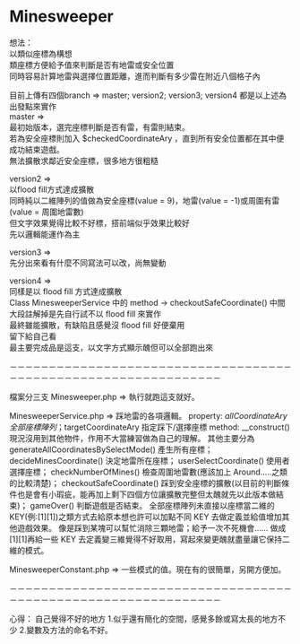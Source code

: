 # Minesweeper
想法：  
以類似座標為構想  
類座標方便給予值來判斷是否有地雷或安全位置  
同時容易計算地雷與選擇位置距離，進而判斷有多少雷在附近八個格子內  

目前上傳有四個branch => master; version2; version3; version4 都是以上述為出發點來實作  
master =>  
最初始版本，選完座標判斷是否有雷，有雷則結束。  
若為安全座標則加入 $checkedCoordinateAry ，直到所有安全位置都在其中便成功結束遊戲。  
無法擴散求鄰近安全座標，很多地方很粗糙  

version2 =>  
以flood fill方式達成擴散  
同時純以二維陣列的值做為安全座標(value = 9)，地雷(value = -1)或周圍有雷(value = 周圍地雷數)  
但文字效果覺得比較不好標，搭前端似乎效果比較好  
先以邏輯能運作為主  

version3 =>  
先分出來看有什麼不同寫法可以改，尚無變動  

version4 =>  
同樣是以 flood fill 方式達成擴散  
Class MinesweeperService 中的 method -> checkoutSafeCoordinate() 中間大段註解掉是先自行試不以 flood fill 來實作  
最終雖能擴散，有缺陷且感覺沒 flood fill 好便棄用  
留下給自己看  
最主要完成品是這支，以文字方式顯示醜但可以全部跑出來  

－－－－－－－－－－－－－－－－－－－－－－－－－－－－－－－－－－－－－－－－－－－－－－－－－－－－－－－－－－－－－－－

檔案分三支
Minesweeper.php => 執行就跑這支就好。

MinesweeperService.php => 踩地雷的各項邏輯。
                          property: $allCoordinateAry 全部座標陣列；$targetCoordinateAry 指定踩下/選擇座標
                          method: 
                          __construct() 現況沒用到其他物件，作用不大當練習做為自己的理解。
                          其他主要分為 
                          generateAllCoordinatesBySelectMode() 產生所有座標；
                          decideMinesCoordinate() 決定地雷所在座標；
                          userSelectCoordinate() 使用者選擇座標；
                          checkNumberOfMines() 檢查周圍地雷數(應該加上 Around.....之類的比較清楚)；
                          checkoutSafeCoordinate() 踩到安全座標的擴散(以目前的判斷條件也是會有小瑕疵，能再加上剩下四個方位讓擴散完整但太醜就先以此版本做結束)；
                          gameOver() 判斷遊戲是否結束。
                          全部座標陣列未直接以座標當二維的 KEY(例:[1][1])之類方式去給原本想也許可以加點不同 KEY 去做定義並給值增加其他遊戲效果。
                          像是踩到某塊可以幫忙消除三顆地雷；給予一次不死機會......
                          做成[1][1]再給一些 KEY 去定義變三維覺得不好取用，寫起來變更醜就盡量讓它保持二維的模式。
                          
MinesweeperConstant.php => 一些模式的值。現在有的很簡單，另開方便加。

－－－－－－－－－－－－－－－－－－－－－－－－－－－－－－－－－－－－－－－－－－－－－－－－－－－－－－－－－－－－－－－

心得：
自己覺得不好的地方
1.似乎還有簡化的空間，感覺多餘或寫太長的地方不少
2.變數及方法的命名不好。

                          
                          
